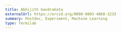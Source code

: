 ```yaml
---
title: Abhijith Gandrakota
externalUrl: https://orcid.org/0000-0003-4860-3233
summary: Postdoc, Experiment, Machine Learning
type: fermilab
---
```

